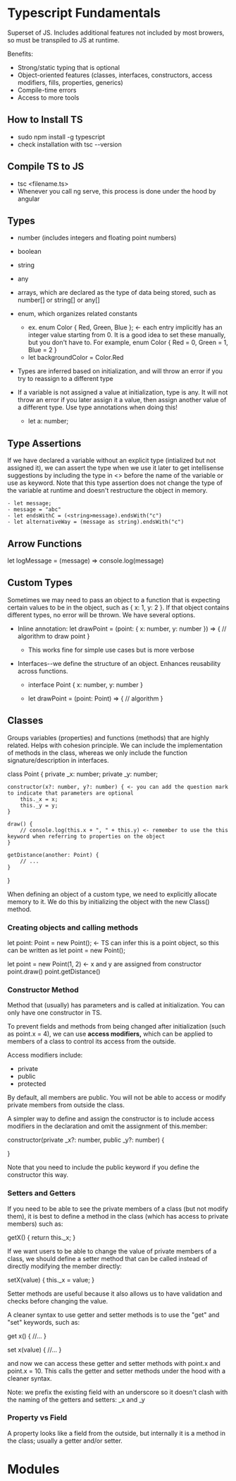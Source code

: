 # Typescript Fundamentals

Superset of JS. Includes additional features not included by most browers, so must be transpiled to JS at runtime.

Benefits:

- Strong/static typing that is optional
- Object-oriented features (classes, interfaces, constructors, access modifiers, fills, properties, generics)
- Compile-time errors
- Access to more tools

## How to Install TS

- sudo npm install -g typescript
- check installation with tsc --version

## Compile TS to JS

- tsc <filename.ts>
- Whenever you call ng serve, this process is done under the hood by angular

## Types

- number (includes integers and floating point numbers)
- boolean
- string
- any
- arrays, which are declared as the type of data being stored, such as number[] or string[] or any[]
- enum, which organizes related constants
    - ex. enum Color { Red, Green, Blue }; <- each entry implicitly has an integer value starting from 0. It is a good idea to set these manually, but you don't have to. For example, enum Color { Red = 0, Green = 1, Blue = 2 }
    - let backgroundColor = Color.Red

- Types are inferred based on initialization, and will throw an error if you try to reassign to a different type
- If a variable is not assigned a value at initialization, type is any. It will not throw an error if you later assign it a value, then assign another value of a different type. Use type annotations when doing this!
    - let a: number;

## Type Assertions

If we have declared a variable without an explicit type (intialized but not assigned it), we can assert the type when we use it later to get intellisense suggestions by including the type in <> before the name of the variable or use as keyword. Note that this type assertion does not change the type of the variable at runtime and doesn't restructure the object in memory.

    - let message;
    - message = "abc"
    - let endsWithC = (<string>message).endsWith("c")
    - let alternativeWay = (message as string).endsWith("c")

## Arrow Functions

let logMessage = (message) => console.log(message)

## Custom Types

Sometimes we may need to pass an object to a function that is expecting certain values to be in the object, such as { x: 1, y: 2 }. If that object contains different types, no error will be thrown. We have several options.

- Inline annotation: let drawPoint = (point: { x: number, y: number }) => {
    // algorithm to draw point
}
    - This works fine for simple use cases but is more verbose

- Interfaces--we define the structure of an object. Enhances reusability across functions.

    - interface Point {
        x: number,
        y: number
    }

    - let drawPoint = (point: Point) => {
        // algorithm
    }

## Classes

Groups variables (properties) and functions (methods) that are highly related. Helps with cohesion principle. We can include the implementation of methods in the class, whereas we only include the function signature/description in interfaces.

class Point {
    private _x: number;
    private _y: number;

    constructor(x?: number, y?: number) { <- you can add the question mark to indicate that parameters are optional
        this._x = x;
        this._y = y;
    }

    draw() {
        // console.log(this.x + ", " + this.y) <- remember to use the this keyword when referring to properties on the object
    }

    getDistance(another: Point) {
        // ...
    }
}

When defining an object of a custom type, we need to explicitly allocate memory to it. We do this by initializing the object with the new Class() method.

### Creating objects and calling methods

let point: Point = new Point(); <- TS can infer this is a point object, so this can be written as let point = new Point();

let point = new Point(1, 2) <- x and y are assigned from constructor
point.draw()
point.getDistance()

### Constructor Method

Method that (usually) has parameters and is called at initialization. You can only have one constructor in TS.

To prevent fields and methods from being changed after initialization (such as point.x = 4), we can use **access modifiers,** which can be applied to members of a class to control its access from the outside.

Access modifiers include:

- private
- public
- protected

By default, all members are public. You will not be able to access or modify private members from outside the class.

A simpler way to define and assign the constructor is to include access modifiers in the declaration and omit the assignment of this.member:

constructor(private _x?: number, public _y?: number) {

}

Note that you need to include the public keyword if you define the constructor this way.

### Setters and Getters

If you need to be able to see the private members of a class (but not modify them), it is best to define a method in the class (which has access to private members) such as:

getX() {
    return this._x;
}

If we want users to be able to change the value of private members of a class, we should define a setter method that can be called instead of directly modifying the member directly:

setX(value) {
    this._x = value;
}

Setter methods are useful because it also allows us to have validation and checks before changing the value.

A cleaner syntax to use getter and setter methods is to use the "get" and "set" keywords, such as:

get x() {
    //...
}

set x(value) {
    //...
}

and now we can access these getter and setter methods with point.x and point.x = 10. This calls the getter and setter methods under the hood with a cleaner syntax.

Note: we prefix the existing field with an underscore so it doesn't clash with the naming of the getters and setters: _x and _y

### Property vs Field

A property looks like a field from the outside, but internally it is a method in the class; usually a getter and/or setter.

# Modules

